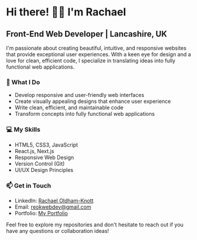 # Hi there! 👋🏼 I'm Rachael

## Front-End Web Developer | Lancashire, UK

I'm passionate about creating beautiful, intuitive, and responsive websites that provide exceptional user experiences. With a keen eye for design and a love for clean, efficient code, I specialize in translating ideas into fully functional web applications.

### 🚀 What I Do

- Develop responsive and user-friendly web interfaces
- Create visually appealing designs that enhance user experience
- Write clean, efficient, and maintainable code
- Transform concepts into fully functional web applications

### 💻 My Skills

- HTML5, CSS3, JavaScript
- React.js, Next.js
- Responsive Web Design
- Version Control (Git)
- UI/UX Design Principles


### 📫 Get in Touch

- LinkedIn: [Rachael Oldham-Knott](https://www.linkedin.com/in/roldhamk)
- Email: [reokwebdev@gmail.com](mailto:reokwebdev@gmail.com)
- Portfolio: [My Portfolio](https://main.d21hvd2ycd48ld.amplifyapp.com/)

Feel free to explore my repositories and don't hesitate to reach out if you have any questions or collaboration ideas!

